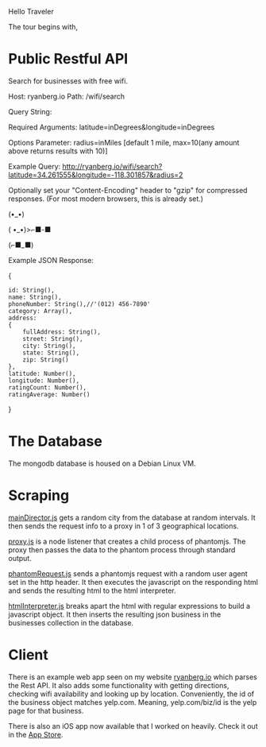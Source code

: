 Hello Traveler

The tour begins with,

Public Restful API
================

Search for businesses with free wifi.

Host: ryanberg.io
Path: /wifi/search

Query String:

Required Arguments: latitude=inDegrees&longitude=inDegrees

Options Parameter: radius=inMiles [default 1 mile, max=10(any amount above returns results with 10)]

Example Query: http://ryanberg.io/wifi/search?latitude=34.261555&longitude=-118.301857&radius=2

Optionally set your "Content-Encoding" header to "gzip" for compressed responses.
(For most modern browsers, this is already set.)

(•_•)

( •_•)>⌐■-■

(⌐■_■)

Example JSON Response:

{

    id: String(),
    name: String(),
    phoneNumber: String(),//'(012) 456-7890'
    category: Array(),
    address:
    {
        fullAddress: String(),
        street: String(),
        city: String(),
        state: String(),
        zip: String()
    },
    latitude: Number(),
    longitude: Number(),
    ratingCount: Number(),
    ratingAverage: Number()
}

The Database
===============

The mongodb database is housed on a Debian Linux VM.

Scraping
====================

[mainDirector.js](Scraper/mainDirector.js) gets a random city from the database at random intervals.
It then sends the request info to a proxy in 1 of 3 geographical locations.

[proxy.js](Proxy/proxy.js) is a node listener that creates a child process of phantomjs.
The proxy then passes the data to the phantom process through standard output.

[phantomRequest.js](Proxy/phantomRequest.js) sends a phantomjs request with a random user agent set in the http header.
It then executes the javascript on the responding html and sends the resulting html to the html interpreter.

[htmlInterpreter.js](Scraper/htmlInterpreter.js) breaks apart the html with regular expressions to build a javascript object.
It then inserts the resulting json business in the businesses collection in the database.


Client
=======================

There is an example web app seen on my website [ryanberg.io](http://ryanberg.io) which parses the Rest API.
It also adds some functionality with getting directions, checking wifi availability and looking up by location.
Conveniently, the id of the business object matches yelp.com. Meaning, yelp.com/biz/id is the yelp page for that business.

There is also an iOS app now available that I worked on heavily. Check it out in the [App Store](https://itunes.apple.com/us/app/this-wifi-sucks/id925050107).
